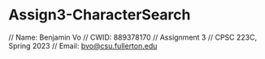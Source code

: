 # Assign3-CharacterSearch
// Name: Benjamin Vo
// CWID: 889378170
// Assignment 3
// CPSC 223C, Spring 2023
// Email: bvo@csu.fullerton.edu
